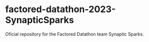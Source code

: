 # factored-datathon-2023-SynapticSparks
Oficial repository for the Factored Datathon team Synaptic Sparks.

